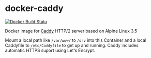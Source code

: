# docker-caddy

[![Docker Build Statu](https://img.shields.io/docker/build/pteich/caddy.svg)](https://hub.docker.com/r/pteich/caddy/)

Docker image for [Caddy](https://github.com/mholt/caddy) HTTP/2 server based on Alpine Linux 3.5

Mount a local path like `/var/www/` to `/srv` into this Container and a local Caddyfile to `/etc/Caddyfile` to get up and running. Caddy includes automatic HTTPS suport using Let's Encrypt.
